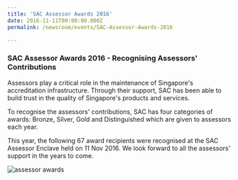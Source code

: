 ```yaml
---
title: 'SAC Assessor Awards 2016'
date: 2016-11-11T00:00:00.000Z
permalink: /newsroom/events/SAC-Assessor-Awards-2016

---
```



### SAC Assessor Awards 2016 - Recognising Assessors' Contributions
 
Assessors play a critical role in the maintenance of Singapore's accreditation infrastructure. Through their support, SAC has been able to build trust in the quality of Singapore's products and services.
 
To recognise the assessors' contributions, SAC has four categories of awards: Bronze, Silver, Gold and Distinguished which are given to assessors each year.
 
This year, the following 67 award recipients were recognised at the SAC Assessor Enclave held on 11 Nov 2016. We look forward to all the assessors' support in the years to come.

![assessor awards](/images/press-release/documents/Awardees_List_2016.png)
